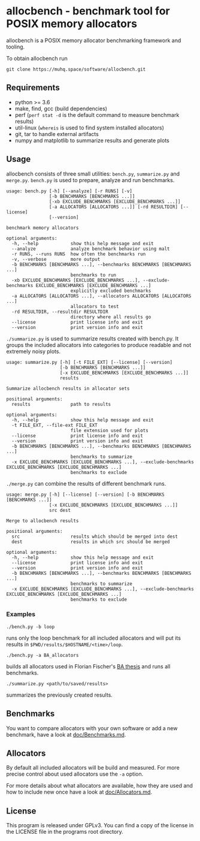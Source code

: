 # allocbench - benchmark tool for POSIX memory allocators

allocbench is a POSIX memory allocator benchmarking framework and tooling.

To obtain allocbench run

```shell
git clone https://muhq.space/software/allocbench.git
```

## Requirements

* python >= 3.6
* make, find, gcc (build dependencies)
* perf (`perf stat -d` is the default command to measure benchmark results)
* util-linux (`whereis` is used to find system installed allocators)
* git, tar to handle external artifacts
* numpy and matplotlib to summarize results and generate plots


## Usage
allocbench consists of three small utilities: `bench.py`, `summarize.py` and `merge.py`.
`bench.py` is used to prepare, analyze and run benchmarks.

	usage: bench.py [-h] [--analyze] [-r RUNS] [-v]
	                [-b BENCHMARKS [BENCHMARKS ...]]
	                [-xb EXCLUDE_BENCHMARKS [EXCLUDE_BENCHMARKS ...]]
	                [-a ALLOCATORS [ALLOCATORS ...]] [-rd RESULTDIR] [--license]
	                [--version]

	benchmark memory allocators

	optional arguments:
	  -h, --help            show this help message and exit
	  --analyze             analyze benchmark behavior using malt
	  -r RUNS, --runs RUNS  how often the benchmarks run
	  -v, --verbose         more output
	  -b BENCHMARKS [BENCHMARKS ...], --benchmarks BENCHMARKS [BENCHMARKS ...]
	                        benchmarks to run
	  -xb EXCLUDE_BENCHMARKS [EXCLUDE_BENCHMARKS ...], --exclude-benchmarks EXCLUDE_BENCHMARKS [EXCLUDE_BENCHMARKS ...]
	                        explicitly excluded benchmarks
	  -a ALLOCATORS [ALLOCATORS ...], --allocators ALLOCATORS [ALLOCATORS ...]
	                        allocators to test
	  -rd RESULTDIR, --resultdir RESULTDIR
	                        directory where all results go
	  --license             print license info and exit
	  --version             print version info and exit

`./summarize.py` is used to summarize results created with bench.py.
It groups the included allocators into categories to produce readable and not extremely noisy plots.

	usage: summarize.py [-h] [-t FILE_EXT] [--license] [--version]
	                    [-b BENCHMARKS [BENCHMARKS ...]]
	                    [-x EXCLUDE_BENCHMARKS [EXCLUDE_BENCHMARKS ...]]
	                    results

	Summarize allocbench results in allocator sets

	positional arguments:
	  results               path to results

	optional arguments:
	  -h, --help            show this help message and exit
	  -t FILE_EXT, --file-ext FILE_EXT
	                        file extension used for plots
	  --license             print license info and exit
	  --version             print version info and exit
	  -b BENCHMARKS [BENCHMARKS ...], --benchmarks BENCHMARKS [BENCHMARKS ...]
	                        benchmarks to summarize
	  -x EXCLUDE_BENCHMARKS [EXCLUDE_BENCHMARKS ...], --exclude-benchmarks EXCLUDE_BENCHMARKS [EXCLUDE_BENCHMARKS ...]
	                        benchmarks to exclude


`./merge.py` can combine the results of different benchmark runs.

	usage: merge.py [-h] [--license] [--version] [-b BENCHMARKS [BENCHMARKS ...]]
	                [-x EXCLUDE_BENCHMARKS [EXCLUDE_BENCHMARKS ...]]
	                src dest

	Merge to allocbench results

	positional arguments:
	  src                   results which should be merged into dest
	  dest                  results in which src should be merged

	optional arguments:
	  -h, --help            show this help message and exit
	  --license             print license info and exit
	  --version             print version info and exit
	  -b BENCHMARKS [BENCHMARKS ...], --benchmarks BENCHMARKS [BENCHMARKS ...]
	                        benchmarks to summarize
	  -x EXCLUDE_BENCHMARKS [EXCLUDE_BENCHMARKS ...], --exclude-benchmarks EXCLUDE_BENCHMARKS [EXCLUDE_BENCHMARKS ...]
	                        benchmarks to exclude

### Examples

	./bench.py -b loop

runs only the loop benchmark for all included allocators and will put its
results in `$PWD/results/$HOSTNAME/<time>/loop`.

	./bench.py -a BA_allocators

builds all allocators used in Florian Fischer's [BA thesis](https://muhq.space/ba.html)
and runs all benchmarks.

	./summarize.py <path/to/saved/results>

summarizes the previously created results.

## Benchmarks

You want to compare allocators with your own software or add a new benchmark,
have a look at [doc/Benchmarks.md](doc/Benchmarks.md).

## Allocators

By default all included allocators will be build and measured. For more precise control
about used allocators use the `-a` option.

For more details about what allocators are available, how they are used and how to
include new once have a look at [doc/Allocators.md](doc/Allocators.md).

## License

This program is released under GPLv3. You can find a copy of the license
in the LICENSE file in the programs root directory.
